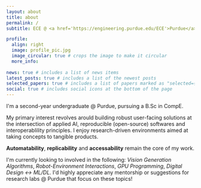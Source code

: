 ```yaml
---
layout: about
title: about
permalink: /
subtitle: ECE @ <a href='https://engineering.purdue.edu/ECE'>Purdue</a> | <a href='araviki@purdue.edu'>araviki@purdue.edu</a>

profile:
  align: right
  image: profile_pic.jpg
  image_circular: true # crops the image to make it circular
  more_info: 
  
news: true # includes a list of news items
latest_posts: true # includes a list of the newest posts
selected_papers: true # includes a list of papers marked as "selected={true}"
social: true # includes social icons at the bottom of the page
---
```


I'm a second-year undergraduate @ Purdue, pursuing a B.Sc in CompE.

My primary interest revolves arould building robust user-facing solutions at the intersection of applied AI, reproducible (open-source) softwares and interoperablility principles. I enjoy research-driven environments aimed at taking concepts to tangible products. 

<b>Automatability</b>, <b>replicability</b> and <b>accessability</b> remain the core of my work. 

I'm currently looking to involved in the following: *Vision Generation Algorithms*, *Robot-Environment Interactions*, *GPU Programming*, *Digital Design ↔️ ML/DL*. I'd highly appreciate any mentorship or suggestions for research labs @ Purdue that focus on these topics!